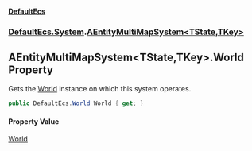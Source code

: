 #### [DefaultEcs](DefaultEcs.md 'DefaultEcs')
### [DefaultEcs.System](DefaultEcs.md#DefaultEcs.System 'DefaultEcs.System').[AEntityMultiMapSystem&lt;TState,TKey&gt;](AEntityMultiMapSystem_TState,TKey_.md 'DefaultEcs.System.AEntityMultiMapSystem<TState,TKey>')

## AEntityMultiMapSystem<TState,TKey>.World Property

Gets the [World](World.md 'DefaultEcs.World') instance on which this system operates.

```csharp
public DefaultEcs.World World { get; }
```

#### Property Value
[World](World.md 'DefaultEcs.World')